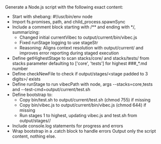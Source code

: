Generate a Node.js script with the following exact content:
- Start with shebang: #!/usr/bin/env node
- Import fs.promises, path, and child_process.spawnSync
- Include a comment block starting with /** and ending with */, summarizing:
  - Changed initial currentVibec to output/current/bin/vibec.js
  - Fixed runStage logging to use stageStr
  - Reasoning: Aligns context resolution with output/current/ and improves error reporting during staged execution
- Define getHighestStage to scan stacks/core/ and stacks/tests/ from stacks parameter defaulting to ['core', 'tests'] for highest ###_*.md number
- Define checkNewFile to check if output/stages/<stage padded to 3 digits>/<filename> exists
- Define runStage to run vibecPath with node, args --stacks=core,tests and --test-cmd=output/current/test.sh
- Define bootstrap to:
  - Copy bin/test.sh to output/current/test.sh (chmod 755) if missing
  - Copy bin/vibec.js to output/current/bin/vibec.js (chmod 644) if missing
  - Run stages 1 to highest, updating vibec.js and test.sh from output/stages/<stage>/
- Include console.log statements for progress and errors
- Wrap bootstrap in a .catch block to handle errors
Output only the script content, nothing else.
